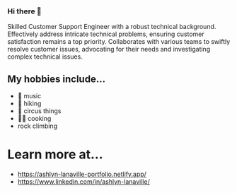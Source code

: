 ### Hi there 👋
Skilled Customer Support Engineer with a robust technical background. Effectively address intricate technical problems, ensuring customer satisfaction remains a top priority. Collaborates with various teams to swiftly resolve customer issues, advocating for their needs and investigating complex technical issues.

## My hobbies include...
- 🎼 music
- 🌲 hiking
- 🎪 circus things
- 🧑‍🍳 cooking
- rock climbing

# Learn more at...
- https://ashlyn-lanaville-portfolio.netlify.app/
- https://www.linkedin.com/in/ashlyn-lanaville/
